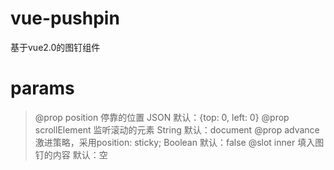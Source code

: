 # vue-pushpin
基于vue2.0的图钉组件
# params
> @prop position 停靠的位置 JSON 默认：{top: 0, left: 0}
> @prop scrollElement 监听滚动的元素 String 默认：document
> @prop advance 激进策略，采用position: sticky; Boolean 默认：false
> @slot inner 填入图钉的内容 默认：空

